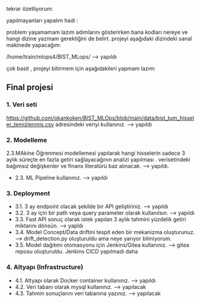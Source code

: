 tekrar özetliyorum:

yapılmayanları yapalım hadi : 

problem yaşamamam lazım
adımlarını gösterirken bana kodları nereye ve hangi dizine yazmam gerektiğini de belirt.
projeyi aşağıdaki dizindeki sanal makinede yapacağım:

/home/train/mlops4/BIST_MLops/  --> yapıldı


çok basit , projeyi bitirmem için aşağıdakileri yapmam lazım:

## Final projesi 

### 1. Veri seti
https://github.com/okankoken/BIST_MLOps/blob/main/data/bist_tum_hisseler_temizlenmis.csv adresindeki  veriyi kullanınız.  --> yapıldı

### 2. Modelleme

2.3.MAkine Öğrenmesi modellemesi yapılarak hangi hisselerin sadece 3 aylık süreçte en fazla getiri sağlayacağının analizi yapılması . verisetindeki bağımsız değişkenler ve finans literatürü baz alınacak. --> yapıldı.
- 2.3. ML Pipeline kullanınız. --> yapıldı



### 3. Deployment
- 3.1. 3 ay  endpoint olacak şekilde bir API geliştiriniz.  --> yapıldı
- 3.2. 3 ay için bir path veya query parameter olarak kullanılsın. --> yapıldı
- 3.3. Fast API sonuç olarak istek yapılan 3 aylık tahmini yüzdelik getiri miktarını dönsün. --> yapldı
- 3.4. Model Concept/Data driftini tespit eden bir mekanizma oluşturunuz. --> drift_detection.py oluşturuldu ama neye yarıyor bilmiyorum.
- 3.5. Model dağıtımı otomasyonu için Jenkins/Gitea kullanınız. --> gitea reposu oluşturuldu. Jenkins CICD yapılmadı daha

### 4. Altyapı (Infrastructure)
- 4.1. Altyapı olarak Docker container kullanınız. --> yapıldı
- 4.2. Veri tabanı olarak mysql kullanınız. --> yapılacak
- 4.3. Tahmin sonuçlarını veri tabanına yazınız. --> yapılacak